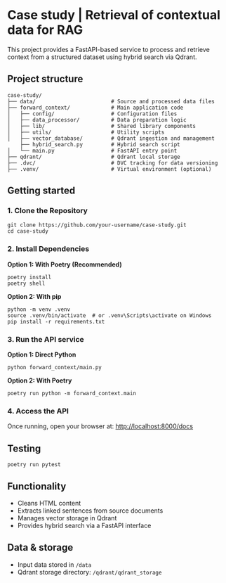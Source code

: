 # Case study | Retrieval of contextual data for RAG 

This project provides a FastAPI-based service to process and retrieve context from a structured dataset using hybrid search via Qdrant.

## Project structure
```
case-study/
├── data/                        # Source and processed data files
├── forward_context/             # Main application code
│   ├── config/                  # Configuration files
│   ├── data_processor/          # Data preparation logic
│   ├── lib/                     # Shared library components
│   ├── utils/                   # Utility scripts
│   ├── vector_database/         # Qdrant ingestion and management
    ├── hybrid_search.py         # Hybrid search script
│   └── main.py                  # FastAPI entry point
├── qdrant/                      # Qdrant local storage
├── .dvc/                        # DVC tracking for data versioning
├── .venv/                       # Virtual environment (optional)
```

## Getting started
### 1. Clone the Repository
```
git clone https://github.com/your-username/case-study.git
cd case-study
```
### 2. Install Dependencies
  **Option 1: With Poetry (Recommended)**
  ```
  poetry install
  poetry shell
  ```
  **Option 2: With pip**
  ```
  python -m venv .venv
  source .venv/bin/activate  # or .venv\Scripts\activate on Windows
  pip install -r requirements.txt
  ```
### 3. Run the API service
**Option 1: Direct Python**
```
python forward_context/main.py
```
**Option 2: With Poetry**
```
poetry run python -m forward_context.main
```
### 4. Access the API
Once running, open your browser at:
[http://localhost:8000/docs](http://localhost:8000/docs)

## Testing
```
poetry run pytest
```

## Functionality
- Cleans HTML content
- Extracts linked sentences from source documents
- Manages vector storage in Qdrant
- Provides hybrid search via a FastAPI interface

## Data & storage
- Input data stored in `/data`
- Qdrant storage directory: `/qdrant/qdrant_storage`
